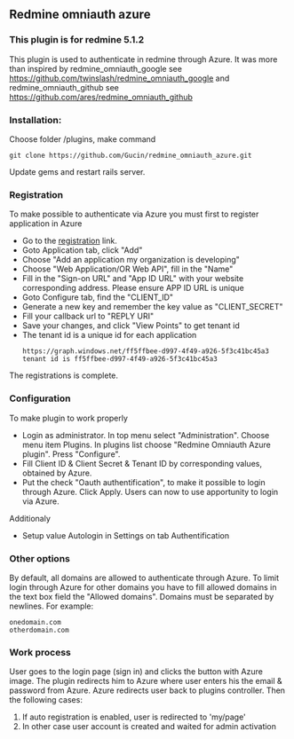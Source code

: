 ## Redmine omniauth azure

### This plugin is for redmine 5.1.2

This plugin is used to authenticate in redmine through Azure.
It was more than inspired by redmine_omniauth_google see https://github.com/twinslash/redmine_omniauth_google and redmine_omniauth_github see https://github.com/ares/redmine_omniauth_github

### Installation:

Choose folder /plugins, make command

```console
git clone https://github.com/Gucin/redmine_omniauth_azure.git
```

Update gems and restart rails server.

### Registration

To make possible to authenticate via Azure you must first to register application in Azure

* Go to the [registration](https://manage.windowsazure.com) link.
* Goto Application tab, click "Add" 
* Choose "Add an application my organization is developing"
* Choose "Web Application/OR Web API", fill in the "Name"
* Fill in the "Sign-on URL" and "App ID URL" with your website corresponding address. Please ensure APP ID URL is unique
* Goto Configure tab, find the "CLIENT_ID" 
* Generate a new key and remember the key value as "CLIENT_SECRET"
* Fill your callback url to "REPLY URI"
* Save your changes, and click "View Points" to get tenant id
* The tenant id is a unique id for each application
  ```
  https://graph.windows.net/ff5ffbee-d997-4f49-a926-5f3c41bc45a3
  tenant id is ff5ffbee-d997-4f49-a926-5f3c41bc45a3
  ```
The registrations is complete.

### Configuration

To make plugin to work properly

* Login as administrator. In top menu select "Administration". Choose menu item Plugins. In plugins list choose "Redmine Omniauth Azure plugin". Press "Configure".
* Fill Сlient ID & Client Secret & Tenant ID by corresponding values, obtained by Azure.
* Put the check "Oauth authentification", to make it possible to login through Azure. Click Apply. Users can now to use apportunity to login via Azure.

Additionaly
* Setup value Autologin in Settings on tab Authentification

### Other options

By default, all domains are allowed to authenticate through Azure.
To limit login through Azure for other domains you have to fill allowed domains in the text box field the "Allowed domains". Domains must be separated by newlines. For example:

```text
onedomain.com
otherdomain.com
```

### Work process

User goes to the login page (sign in) and clicks the button with Azure image. The plugin redirects him to Azure where user enters his the еmail & password from Azure. Azure redirects user back to plugins controller. Then the following cases:
1. If auto registration is enabled, user is redirected to 'my/page'
2. In other case user account is created and waited for admin activation
